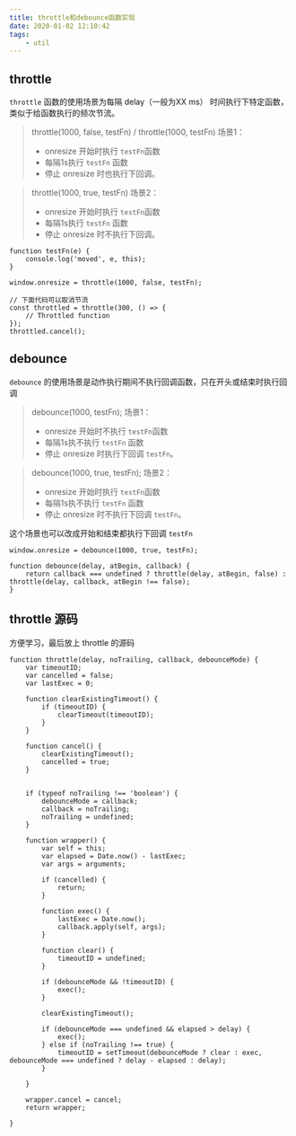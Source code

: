 ```yaml
---
title: throttle和debounce函数实现
date: 2020-01-02 12:10:42
tags:
    - util
---
```


## throttle

`throttle` 函数的使用场景为每隔 delay（一般为XX ms） 时间执行下特定函数，类似于给函数执行的频次节流。

> throttle(1000, false, testFn) / throttle(1000, testFn)
> 场景1：
>    * onresize 开始时执行 `testFn`函数
>    * 每隔1s执行 `testFn` 函数
>    * 停止 onresize 时也执行下回调。



> throttle(1000, true, testFn)
> 场景2：
>    * onresize 开始时执行 `testFn`函数
>    * 每隔1s执行 `testFn` 函数
>    * 停止 onresize 时不执行下回调。


```
function testFn(e) {
    console.log('moved', e, this);
}

window.onresize = throttle(1000, false, testFn);

// 下面代码可以取消节流
const throttled = throttle(300, () => {
	// Throttled function
});
throttled.cancel();
```

## debounce

`debounce` 的使用场景是动作执行期间不执行回调函数，只在开头或结束时执行回调

> debounce(1000, testFn);
> 场景1：
>    * onresize 开始时不执行 `testFn`函数
>    * 每隔1s执不执行 `testFn` 函数
>    * 停止 onresize 时执行下回调 `testFn`。

> debounce(1000, true, testFn);
> 场景2：
>    * onresize 开始时执行 `testFn`函数
>    * 每隔1s执不执行 `testFn` 函数
>    * 停止 onresize 时不执行下回调 `testFn`。

这个场景也可以改成开始和结束都执行下回调 `testFn`

```
window.onresize = debounce(1000, true, testFn);

function debounce(delay, atBegin, callback) {
    return callback === undefined ? throttle(delay, atBegin, false) : throttle(delay, callback, atBegin !== false);
}
```

## throttle 源码
方便学习，最后放上 throttle 的源码

```
function throttle(delay, noTrailing, callback, debounceMode) {
    var timeoutID;
    var cancelled = false;
    var lastExec = 0;

    function clearExistingTimeout() {
        if (timeoutID) {
            clearTimeout(timeoutID);
        }
    }

    function cancel() {
        clearExistingTimeout();
        cancelled = true;
    }


    if (typeof noTrailing !== 'boolean') {
        debounceMode = callback;
        callback = noTrailing;
        noTrailing = undefined;
    }

    function wrapper() {
        var self = this;
        var elapsed = Date.now() - lastExec;
        var args = arguments;

        if (cancelled) {
            return;
        }

        function exec() {
            lastExec = Date.now();
            callback.apply(self, args);
        }

        function clear() {
            timeoutID = undefined;
        }

        if (debounceMode && !timeoutID) {
            exec();
        }

        clearExistingTimeout();

        if (debounceMode === undefined && elapsed > delay) {
            exec();
        } else if (noTrailing !== true) {
            timeoutID = setTimeout(debounceMode ? clear : exec, debounceMode === undefined ? delay - elapsed : delay);
        }

    }

    wrapper.cancel = cancel;
    return wrapper;

}
```
